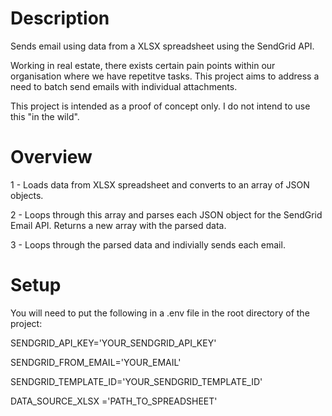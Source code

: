 # Description
Sends email using data from a XLSX spreadsheet using the SendGrid API.

Working in real estate, there exists certain pain points within our organisation where we have repetitve tasks. 
This project aims to address a need to batch send emails with individual attachments.

This project is intended as a proof of concept only. I do not intend to use this "in the wild".

# Overview
1 - Loads data from XLSX spreadsheet and converts to an array of JSON objects.

2 - Loops through this array and parses each JSON object for the SendGrid Email API. Returns a new array with the parsed data.

3 - Loops through the parsed data and indivially sends each email.

# Setup
You will need to put the following in a .env file in the root directory of the project:

SENDGRID_API_KEY='YOUR_SENDGRID_API_KEY'

SENDGRID_FROM_EMAIL='YOUR_EMAIL'

SENDGRID_TEMPLATE_ID='YOUR_SENDGRID_TEMPLATE_ID'

DATA_SOURCE_XLSX ='PATH_TO_SPREADSHEET'
